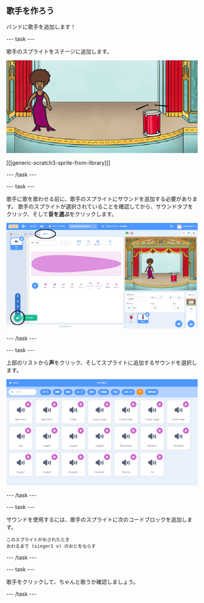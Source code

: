 ## 歌手を作ろう

バンドに歌手を追加します！

--- task ---

歌手のスプライトをステージに追加します。

![スクリーンショット](images/band-singer-mic.png)

[[[generic-scratch3-sprite-from-library]]]

--- /task ---

--- task ---

歌手に歌を歌わせる前に、歌手のスプライトにサウンドを追加する必要があります。 歌手のスプライトが選択されていることを確認してから、サウンドタブをクリック、そして**音を選ぶ**をクリックします。

![スクリーンショット](images/band-import-sound-annotated.png)

--- /task ---

--- task ---

上部のリストから**声**をクリック、そしてスプライトに追加するサウンドを選択します。

![スクリーンショット](images/band-choose-sound.png)

--- /task ---

--- task ---

サウンドを使用するには、歌手のスプライトに次のコードブロックを追加します。

```blocks3
このスプライトがおされたとき
おわるまで (singer1 v) のおとをならす
```

--- /task ---

--- task ---

歌手をクリックして、ちゃんと歌うか確認しましょう。

--- /task ---
